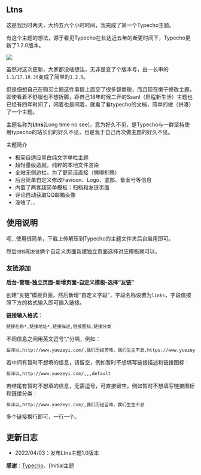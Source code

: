 ## Ltns

这是我历时两天，大约五六个小时时间，我完成了第一个Typecho主题。

有这个主题的想法，源于看见Typecho在长达近五年的断更时间下，Typecho更新了1.2.0版本。

![](https://pic.zeyiwl.cn/yunimg/20220403211139.png)

虽然对这次更新，大家都没啥想法，无非是变了个版本号，由一长串的`1.1/17.10.30`变成了简单的`1.2.0`。

但是细想自己在购买主题这件事情上面交了很多智商税，而且现在懒于修改主题，即使看着不舒服也不想折腾，距自己18年时候二开的Ssanl（启程新生活）主题也已经有四年时间了，闲着也是闲着，就看了看typecho的文档，简单的做（拼凑）了一个主题。

主题名称为**Ltns**[Long time no see]，意为好久不见，是Typecho与一群坚持使用typecho的站长们的好久不见，也是我于自己再次做主题的好久不见。

主题简介

* 极简自适应黑白纯文字单栏主题
* 超轻量级造就，纯粹的本地文件渲染
* 全站无侧边栏，为了更简洁直接（懒得折腾）
* 后台简单自定义修改Favicon、Logo、底部、备案号等信息
* 内置了两套超简单模板：归档和友链页面
* 评论自动获取QQ邮箱头像
* 没啥了...

## 使用说明

呃...使用很简单，下载上传解压到Typecho的主题文件夹后台启用即可。

然后`归档`和`友链`俩个自定义页面新建独立页面选择对应模板就可以。

### 友链添加

**后台-管理-独立页面-新增页面-自定义模板-选择“友链”**

创建“友链”模板页面，然后新增“自定义字段”，字段名称设置为`links`，字段值按照下方的格式输入即可插入链接。

**链接输入格式**：

```html
链接名称*,链接地址*,链接描述,链接图标,链接分类
```

不同信息之间用英文逗号“,”分隔，例如：

```html
岳泽以,http://www.yuezeyi.com/,我们历经苦难，我们生生不息,https://www.yuezeyi.com/logo.png,default
```

若中间有暂时不想填的信息，请留空，例如暂时不想填写链接描述和链接图标：

```html
岳泽以,http://www.yuezeyi.com/,,,default
```

若结尾有暂时不想填的信息，无需逗号，可直接留空，例如暂时不想填写链接图标和链接分类：

```html
岳泽以,http://www.yuezeyi.com/,我们历经苦难，我们生生不息
```

多个链接换行即可，一行一个。

## 更新日志

* 2022/04/03：发布Ltns主题1.0版本

**感谢**：[Typecho](http://typecho.org/)、[Initial主题
